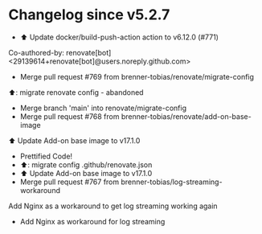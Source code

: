 # Changelog since v5.2.7
- ⬆️ Update docker/build-push-action action to v6.12.0 (#771)

Co-authored-by: renovate[bot] <29139614+renovate[bot]@users.noreply.github.com> 
- Merge pull request #769 from brenner-tobias/renovate/migrate-config

⬆️: migrate renovate config - abandoned 
- Merge branch 'main' into renovate/migrate-config 
- Merge pull request #768 from brenner-tobias/renovate/add-on-base-image

⬆️ Update Add-on base image to v17.1.0 
- Prettified Code! 
- ⬆️: migrate config .github/renovate.json 
- ⬆️ Update Add-on base image to v17.1.0 
- Merge pull request #767 from brenner-tobias/log-streaming-workaround

Add Nginx as a workaround to get log streaming working again 
- Add Nginx as workaround for log streaming 
